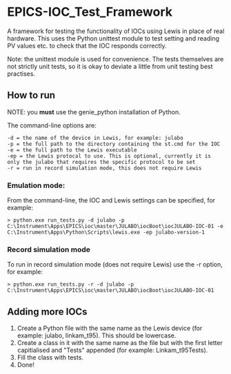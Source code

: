 # EPICS-IOC_Test_Framework

A framework for testing the functionality of IOCs using Lewis in place of real hardware.
This uses the Python unittest module to test setting and reading PV values etc. to check that the IOC responds correctly.

Note: the unittest module is used for convenience. The tests themselves are not strictly unit tests, so it is okay to deviate a little from unit testing best practises.

## How to run

NOTE: you **must** use the genie_python installation of Python.

The command-line options are:
```
-d = the name of the device in Lewis, for example: julabo
-p = the full path to the directory containing the st.cmd for the IOC
-e = the full path to the Lewis executable
-ep = the Lewis protocal to use. This is optional, currently it is only the julabo that requires the specific protocol to be set
-r = run in record simulation mode, this does not require Lewis
```


### Emulation mode:

From the command-line, the IOC and Lewis settings can be specified, for example:

```
> python.exe run_tests.py -d julabo -p C:\Instrument\Apps\EPICS\ioc\master\JULABO\iocBoot\iocJULABO-IOC-01 -e C:\Instrument\Apps\Python\Scripts\lewis.exe -ep julabo-version-1
```


### Record simulation mode

To run in record simulation mode (does not require Lewis) use the -r option, for example:

```
> python.exe run_tests.py -r -d julabo -p C:\Instrument\Apps\EPICS\ioc\master\JULABO\iocBoot\iocJULABO-IOC-01
```


## Adding more IOCs

1. Create a Python file with the same name as the Lewis device (for example: julabo, linkam_t95). This should be lowercase.
2. Create a class in it with the same name as the file but with the first letter capitialised and "Tests" appended (for example: Linkam_t95Tests).
3. Fill the class with tests.
4. Done!
